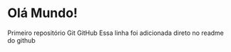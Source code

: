 # Olá Mundo!

Primeiro repositório Git GitHub
Essa linha foi adicionada direto no readme do github

 
